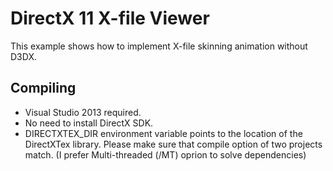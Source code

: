 # DirectX 11 X-file Viewer

This example shows how to implement X-file skinning animation without D3DX.

## Compiling

* Visual Studio 2013 required.
* No need to install DirectX SDK.
* DIRECTXTEX_DIR environment variable points to the location of the DirectXTex library. Please make sure that compile option of two projects match. (I prefer Multi-threaded (/MT) oprion to solve dependencies)
